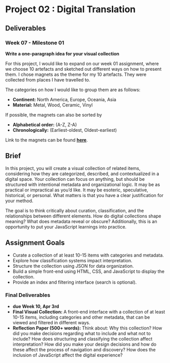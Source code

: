 # Project 02 : Digital Translation

## Deliverables

### Week 07 - Milestone 01
**Write a one-paragraph idea for your visual collection**

For this project, I would like to expand on our week 01 assignment, where we choose 10 artefacts and sketched out different ways on how to present them. I chose magnets as the theme for my 10 artefacts. They were collected from places I have travelled to.

The categories on how I would like to group them are as follows:
- **Continent:** North America, Europe, Oceania, Asia
- **Material:** Metal, Wood, Ceramic, Vinyl

If possible, the magnets can also be sorted by
- **Alphabetical order:** (A-Z, Z-A)
- **Chronologically:** (Earliest-oldest, Oldest-earliest)

Link to the magnets can be found [**here**](https://drive.google.com/drive/folders/15-jNCUc9K8didKvfGxyD4LemqsY42Qd3?usp=sharing).

## Brief
In this project, you will create a visual collection of related items, considering how they are categorized, described, and contextualized in a digital space. Your collection can focus on anything, but should be structured with intentional metadata and organizational logic. It may be as practical or impractical as you’d like. It may be esoteric, speculative, historical, or personal. What matters is that you have a clear justification for your method.

The goal is to think critically about curation, classification, and the relationships between different elements. How do digital collections shape meaning? What does metadata reveal or obscure? Additionally, this is an opportunity to put your JavaScript learnings into practice.

## Assignment Goals
- Curate a collection of at least 10-15 items with categories and metadata.
- Explore how classification systems impact interpretation.
- Structure the collection using JSON for data organization.
- Build a simple front-end using HTML, CSS, and JavaScript to display the collection.
- Provide an index and filtering interface (search is optional).

### Final Deliverables
- **due Week 10, Apr 3rd**
- **Final Visual Collection:** A front-end interface with a collection of at least 10-15 items, including categories and other metadata, that can be viewed and filtered in different ways.
- **Reflection Paper (500+ words):** Think about: Why this collection? How did you make decisions regarding what to include and what not to include? How does structuring and classifying the collection affect interpretation? How did you make your design decisions and how do these affect the process of navigation and discovery? How does the inclusion of JavaScript affect the digital experience?
